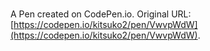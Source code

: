 # 

A Pen created on CodePen.io. Original URL: [https://codepen.io/kitsuko2/pen/VwvpWdW](https://codepen.io/kitsuko2/pen/VwvpWdW).


